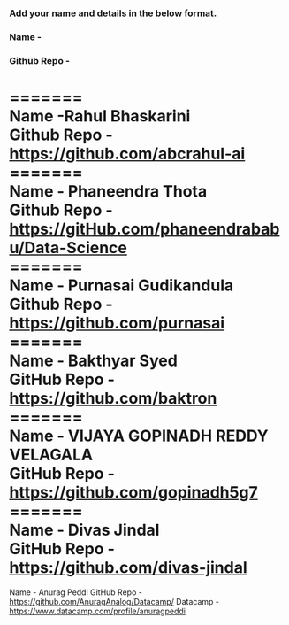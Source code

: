 ### Add your name and details in the below format.
### Name -
### Github Repo -
======= <br/>
Name -Rahul Bhaskarini <br/>
Github Repo -https://github.com/abcrahul-ai <br/>
======= <br/>
Name - Phaneendra Thota <br/>
Github Repo - https://gitHub.com/phaneendrababu/Data-Science<br/>
======= <br/>
Name - Purnasai Gudikandula <br/>
Github Repo - https://github.com/purnasai <br/>
=======<br/>
Name - Bakthyar Syed <br/>
GitHub Repo - https://github.com/baktron <br/>
=======<br/>
Name - VIJAYA GOPINADH REDDY VELAGALA <br/>
GitHub Repo - https://github.com/gopinadh5g7 <br/>
=======<br/>
Name - Divas Jindal <br/>
GitHub Repo - https://github.com/divas-jindal <br/>
=======
Name - Anurag Peddi
GitHub Repo - https://github.com/AnuragAnalog/Datacamp/
Datacamp - https://www.datacamp.com/profile/anuragpeddi


